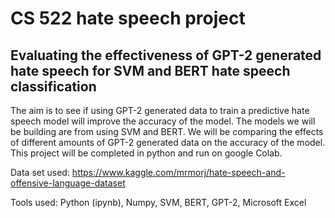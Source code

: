 # CS 522 hate speech project
## Evaluating the effectiveness of GPT-2 generated hate speech for SVM and BERT hate speech classification

The aim is to see if using GPT-2 generated data to train a predictive hate speech model will improve the accuracy of the model. The models we will be building are from using SVM and BERT. We will be comparing the effects of different amounts of GPT-2 generated data on the accuracy of the model. This project will be completed in python and run on google Colab.

Data set used:
https://www.kaggle.com/mrmorj/hate-speech-and-offensive-language-dataset

Tools used:
Python (ipynb),
Numpy,
SVM,
BERT,
GPT-2, 
Microsoft Excel


